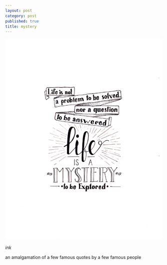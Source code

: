 ```yaml
---
layout: post
category: post
published: true
title: mystery
---
```

![mystery](/media/mystery-1200w.jpeg)
<!--more-->
<span class='medium fr'>*ink*</span>   
  
  
  
an amalgamation of a few famous quotes by a few famous people
